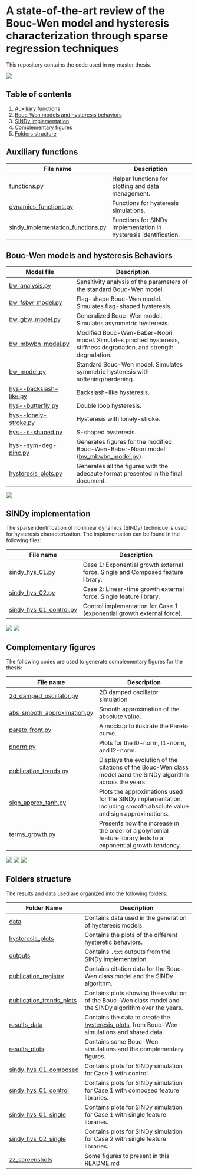 # A state-of-the-art review of the Bouc-Wen model and hysteresis characterization through sparse regression techniques

This repository contains the code used in my master thesis.

![](results_plots/bw--time-response-hyst-loop.svg)

## Table of contents

1. [Auxiliary functions](#auxiliary-functions)
2. [Bouc-Wen models and hysteresis behaviors](#bouc-wen-models-and-hysteresis-behaviors)
3. [SINDy implementation](#sindy-implementation)
4. [Complementary figures](#complementary-figures)
5. [Folders structure](#folders-structure)

## Auxiliary functions

| File name                          | Description                                                                 |
|------------------------------------|-----------------------------------------------------------------------------|
| [functions.py](functions.py)       | Helper functions for plotting and data management.                         |
| [dynamics_functions.py](dynamics_functions.py) | Functions for hysteresis simulations.                                      |
| [sindy_implementation_functions.py](sindy_implementation_functions.py) | Functions for SINDy implementation in hysteresis identification.           |

## Bouc-Wen models and hysteresis Behaviors


| Model file                         | Description                                                                 |
|------------------------------------|-----------------------------------------------------------------------------|
| [bw_analysis.py](bw_analysis.py)   | Sensitivity analysis of the parameters of the standard Bouc-Wen model.      |
| [bw_fsbw_model.py](bw_fsbw_model.py)     | Flag-shape Bouc-Wen model. Simulates flag-shaped hysteresis.                |
| [bw_gbw_model.py](bw_gbw_model.py)       | Generalized Bouc-Wen model. Simulates asymmetric hysteresis.               |
| [bw_mbwbn_model.py](bw_mbwbn_model.py)   | Modified Bouc-Wen-Baber-Noori model. Simulates pinched hysteresis, stiffness degradation, and strength degradation. |
| [bw_model.py](bw_model.py)         | Standard Bouc-Wen model. Simulates symmetric hysteresis with softening/hardening. |
| [hys--backslash-like.py](hys--backslash-like.py) | Backslash-like hysteresis.                                                  |
| [hys--butterfly.py](hys--butterfly.py) | Double loop hysteresis.                                                     |
| [hys--lonely-stroke.py](hys--lonely-stroke.py) | Hysteresis with lonely-stroke.                                              |
| [hys--s-shaped.py](hys--s-shaped.py) | S-shaped hysteresis.                                                        |
| [hys--sym-deg-pinc.py](hys--sym-deg-pinc.py) | Generates figures for the modified Bouc-Wen-Baber-Noori model ([bw_mbwbn_model.py](bw_mbwbn_model.py)). |
| [hysteresis_plots.py](hysteresis_plots.py) | Generates all the figures with the adecaute format presented in the final document. |


![](zz_screenshots/Screenshot_20250826_192332.png)

## SINDy implementation

The sparse identification of nonlinear dynamics (SINDy) technique is used for hysteresis characterization. The implementation can be found in the following files:

| File name                          | Description                                                                 |
|------------------------------------|-----------------------------------------------------------------------------|
| [sindy_hys_01.py](sindy_hys_01.py) | Case 1: Exponential growth external force. Single and Composed feature library. |
| [sindy_hys_02.py](sindy_hys_02.py) | Case 2: Linear-time growth external force. Single feature library. |
| [sindy_hys_01_control.py](sindy_hys_01_control.py) | Control implementation for Case 1 (exponential growth external force).      |

![](zz_screenshots/poly_c.png-1.png)
![](zz_screenshots/four_c.png-1.png)

## Complementary figures

The following codes are used to generate complementary figures for the thesis:

| File name                          | Description                                                                 |
|------------------------------------|-----------------------------------------------------------------------------|
| [2d_damped_oscillator.py](2d_damped_oscillator.py) | 2D damped oscillator simulation.                                           |
| [abs_smooth_approximation.py](abs_smooth_approximation.py) | Smooth approximation of the absolute value.                                |
| [pareto_front.py](pareto_front.py) | A mockup to ilustrate the Pareto curve. |
| [pnorm.py](pnorm.py)               | Plots for the l0-norm, l1-norm, and l2-norm.                               |
| [publication_trends.py](publication_trends.py) | Displays the evolution of the citations of the Bouc-Wen class model aand the SINDy algorithm across the years. |
| [sign_approx_tanh.py](sign_approx_tanh.py) | Plots the approximations used for the SINDy implementation, including smooth absolute value and sign approximations. |
| [terms_growth.py](terms_growth.py) | Presents how the increase in the order of a polynomial feature library leds to a exponential growth tendency. |


![](zz_screenshots/Screenshot_20250826_193026.png)
![](zz_screenshots/Screenshot_20250826_181407.png)
![](zz_screenshots/Screenshot_20250826_181550.png)

## Folders structure

The results and data used are organized into the following folders:


| Folder Name         | Description                                                                 |
|---------------------|-----------------------------------------------------------------------------|
| [data](data)            | Contains data used in the generation of hysteresis models.                  |
| [hysteresis_plots](hysteresis_plots) | Contains the plots of the different hysteretic behaviors.                  |
| [outputs](outputs)         | Contains `.txt` outputs from the SINDy implementation.                           |
| [publication_registry](publication_registry) | Contains citation data for the Bouc-Wen class model and the SINDy algorithm. |
| [publication_trends_plots](publication_trends_plots) | Contains plots showing the evolution of the Bouc-Wen class model and the SINDy algorithm over the years. |
| [results_data](results_data)    | Contains the data to create the [hysteresis_plots](hysteresis_plots), from Bouc-Wen simulations and shared data. |
| [results_plots](results_plots)   | Contains some Bouc-Wen simulations and the complementary figures. |
| [sindy_hys_01_composed](sindy_hys_01_composed) | Contains plots for SINDy simulation for Case 1 with control. |
| [sindy_hys_01_control](sindy_hys_01_control)  | Contains plots for SINDy simulation for Case 1 with composed feature libraries. |
| [sindy_hys_01_single](sindy_hys_01_single)   | Contains plots for SINDy simulation for Case 1 with single feature libraries. |
| [sindy_hys_02_single](sindy_hys_02_single)   | Contains plots for SINDy simulation for Case 2 with single feature libraries.|
| [zz_screenshots](zz_screenshots)   | Some figures to present in this README.md           |